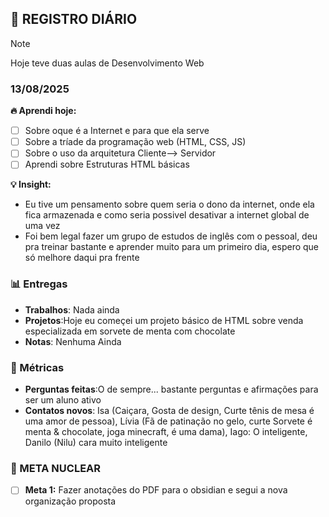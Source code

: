 ## 🧠 REGISTRO DIÁRIO
> [!NOTE]
> Hoje teve duas aulas de Desenvolvimento Web

### 13/08/2025

**🔥 Aprendi hoje:** 
- [ ] Sobre oque é a Internet e para que ela serve
- [ ] Sobre a tríade da programação web (HTML, CSS, JS)
- [ ] Sobre o uso da arquitetura Cliente--> Servidor
- [ ] Aprendi sobre  Estruturas HTML básicas

**💡 Insight:**
- Eu tive um pensamento sobre quem seria o dono da internet, onde ela fica armazenada e como seria possivel desativar a internet global de uma  vez
- Foi bem legal fazer um grupo de estudos de inglês com o pessoal, deu pra treinar bastante e aprender muito para um primeiro dia, espero que só melhore daqui pra frente

### 📊 Entregas
- **Trabalhos**: Nada ainda
- **Projetos**:Hoje eu começei um projeto básico de HTML sobre venda especializada em sorvete de menta com chocolate
- **Notas**: Nenhuma Ainda

### 🎯 Métricas
- **Perguntas feitas**:O de sempre... bastante perguntas e afirmações para ser um aluno ativo
- **Contatos novos**: Isa (Caiçara, Gosta de design, Curte tênis de mesa é uma amor de pessoa), Lívia (Fã de patinação no gelo, curte Sorvete é menta & chocolate, joga minecraft, é uma dama), Iago: O inteligente, Danilo (Nilu) cara muito inteligente

### 🎯 META NUCLEAR
- [ ] **Meta 1:** Fazer anotações do PDF para o obsidian e segui a nova organização proposta
